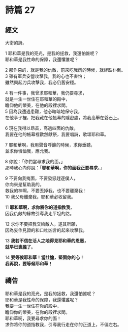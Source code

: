 # 詩篇 27 

## 經文

大衛的詩。

1 耶和華是我的亮光，是我的拯救，我還怕誰呢？  
耶和華是我性命的保障，我還懼誰呢？  

2 那作惡的，就是我的仇敵，前來吃我肉的時候，就絆跌仆倒。  
3 雖有軍兵安營攻擊我，我的心也不害怕；  
雖然興起刀兵攻擊我，我必仍舊安穩。

4 有一件事，我曾求耶和華，我仍要尋求，  
就是一生一世住在耶和華的殿中，  
瞻仰他的榮美，在他的殿裡求問。  
5 因為我遭遇患難，他必暗暗地保守我，  
在他亭子裡，把我藏在他帳幕的隱密處，將我高舉在磐石上。  

6 現在我得以昂首，高過四面的仇敵。  
我要在他的帳幕裡歡然獻祭，我要唱詩，歌頌耶和華。

7 耶和華啊，我用聲音呼籲的時候，求你垂聽，  
並求你憐恤我，應允我。

8 你說：「你們當尋求我的面。」  
那時我心向你說：「**耶和華啊，你的面我正要尋求**。」

9 不要向我掩面，不要發怒趕逐僕人，  
你向來是幫助我的。  
救我的神啊，不要丟掉我，也不要離棄我！  
10 我父母離棄我，耶和華必收留我。

11 **耶和華啊，求你將你的道指教我**，  
因我仇敵的緣故引導我走平坦的路。

12 求你不要把我交給敵人，遂其所願，  
因為妄作見證的和口吐凶言的起來攻擊我。

13 **我若不信在活人之地得見耶和華的恩惠，  
就早已喪膽了**。

14 **要等候耶和華！當壯膽，堅固你的心！  
我再說，要等候耶和華！**

## 禱告
耶和華是我的亮光，是我的拯救，我還怕誰呢？  
耶和華是我性命的保障，我還懼誰呢？  
我要一生一世住在你的殿中，  
瞻仰你的榮美，在你的殿裡求問。  
耶和華啊，我要尋求你的面！  
求你將你的道指教我，引導我行走在你的正道上，不偏左右。  
